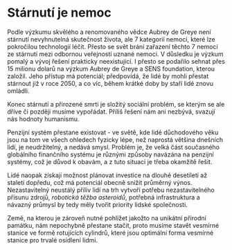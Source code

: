 # Stárnutí je nemoc

Podle výzkumu skvělého a renomovaného vědce Aubrey de Greye není stárnutí nevyhnutelná skutečnost života, ale 7 kategorií nemocí, které lze pokročilou technologií léčit. Přesto se svět brání zařazení těchto 7 nemocí ze stárnutí mezi odbornou veřejností uznané nemoci. V důsledku je výzkum pomalý a vývoj řešení prakticky neexistující. I přesto se podařilo sehnat přes 15 milionu dolarů na výzkum Aubrey de Greye a SENS foundation, kterou založil. Jeho přístup má potenciál; předpovídá, že lidé by mohli přestat stárnout již v roce 2050, a co víc, během krátké doby by staří lidé znovu omládli.

Konec stárnutí a přirozené smrti je složitý sociální problém, se kterým se ale dříve či později musíme vypořádat. Příliš řešení nám ani nezbývá, svazují nás hodnoty humanismu.

Penzijní systém přestane existovat - ve světě, kde lidé důchodového věku jsou na tom ve všech ohledech fyzicky lépe, než naprostá většina dnešních lidí, je neudržitelný, a nedává smysl. Problém je, že velká část současného globálního finančního systému je různými způsoby navázána na penzijní systémy, což je důvod k obavám, a z tuto situaci je třeba okamžitě řešit.

Lidé naopak získají možnost plánovat investice na dlouhé desetiletí až staletí dopředu, což má potenciál obecně snížit průměrný výnos. Nezastavitelný neustálý příliv lidí na trh vytvoří potřebu nezastavitelného přísunu zdrojů, *robotická těžba asteroidů*, potřebná infrastruktura a návazný průmysl by tedy měly tvořit priority lidské společnosti.

Země, na kterou je zároveň nutné pohlížet jakožto na unikátní přírodní památku, nám nepochybně přestane stačit, proto musíme stavět vesmírné stanice ve formě rotujících cylindrů, které jsou optimální forma vesmírné stanice pro trvalé osídlení lidmi. 

